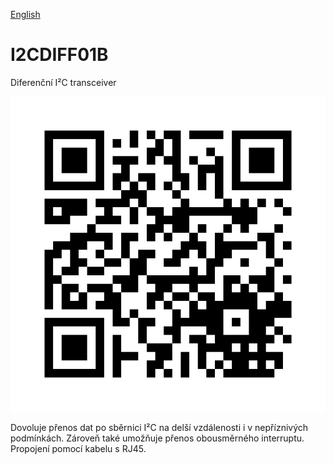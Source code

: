 
[English](./README.md)
<!--- module --->
# I2CDIFF01B
<!--- Emodule --->

<!--- subtitle --->Diferenční I²C transceiver<!--- Esubtitle --->

![I2CDIFF01B](doc/img/I2CDIFF01B_QRcode.png)

<!--- description --->Dovoluje přenos dat po sběrnici I²C na delší vzdálenosti i v nepříznivých podmínkách. Zároveň také umožňuje přenos obousměrného interruptu. Propojení pomocí kabelu s RJ45. <!--- Edescription --->
            